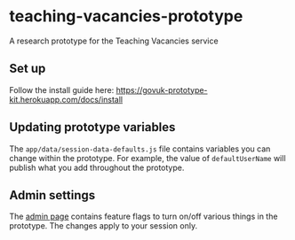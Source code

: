 # teaching-vacancies-prototype
A research prototype for the Teaching Vacancies service

## Set up

Follow the install guide here: https://govuk-prototype-kit.herokuapp.com/docs/install

## Updating prototype variables

The `app/data/session-data-defaults.js` file contains variables you can change within the prototype. For example, the value of `defaultUserName` will publish what you add throughout the prototype. 

## Admin settings

The [admin page](https://teaching-vacancies-prototype.london.cloudapps.digital/admin) contains feature flags to turn on/off various things in the prototype. The changes apply to your session only. 
